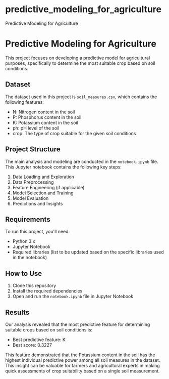 # predictive_modeling_for_agriculture
Predictive Modeling for Agriculture
# Predictive Modeling for Agriculture

This project focuses on developing a predictive model for agricultural purposes, specifically to determine the most suitable crop based on soil conditions.

## Dataset

The dataset used in this project is `soil_measures.csv`, which contains the following features:
- N: Nitrogen content in the soil
- P: Phosphorus content in the soil
- K: Potassium content in the soil
- ph: pH level of the soil
- crop: The type of crop suitable for the given soil conditions

## Project Structure

The main analysis and modeling are conducted in the `notebook.ipynb` file. This Jupyter notebook contains the following key steps:

1. Data Loading and Exploration
2. Data Preprocessing
3. Feature Engineering (if applicable)
4. Model Selection and Training
5. Model Evaluation
6. Predictions and Insights

## Requirements

To run this project, you'll need:
- Python 3.x
- Jupyter Notebook
- Required libraries (list to be updated based on the specific libraries used in the notebook)

## How to Use

1. Clone this repository
2. Install the required dependencies
3. Open and run the `notebook.ipynb` file in Jupyter Notebook

## Results

Our analysis revealed that the most predictive feature for determining suitable crops based on soil conditions is:

- Best predictive feature: K
- Best score: 0.3227


This feature demonstrated that the Potassium content in the soil has the highest individual predictive power among all soil measures in the dataset. This insight can be valuable for farmers and agricultural experts in making quick assessments of crop suitability based on a single soil measurement.
